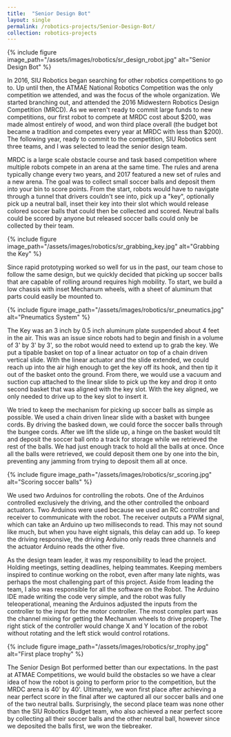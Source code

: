 ```yaml
---
title:  "Senior Design Bot"
layout: single
permalink: /robotics-projects/Senior-Design-Bot/
collection: robotics-projects
---
```


{% include figure image_path="/assets/images/robotics/sr_design_robot.jpg" alt="Senior Design Bot" %}

In 2016, SIU Robotics began searching for other robotics competitions to go to. Up until then, the ATMAE National Robotics Competition was the only competition we attended, and was the focus of the whole organization. We started branching out, and attended the 2016 Midwestern Robotics Design Competition (MRCD). As we weren't ready to commit large funds to new competitions, our first robot to compete at MRDC cost about $200, was made almost entirely of wood, and won third place overall (the budget bot became a tradition and competes every year at MRDC with less than $200). The following year, ready to commit to the competition, SIU Robotics sent three teams, and I was selected to lead the senior design team. 

MRDC is a large scale obstacle course and task based competition where multiple robots compete in an arena at the same time. The rules and arena typically change every two years, and 2017 featured a new set of rules and a new arena. The goal was to collect small soccer balls and deposit them into your bin to score points. From the start, robots would have to navigate through a tunnel that drivers couldn't see into, pick up a "key", optionally pick up a neutral ball, inset their key into their slot which would release colored soccer balls that could then be collected and scored. Neutral balls could be scored by anyone but released soccer balls could only be collected by their team.

{% include figure image_path="/assets/images/robotics/sr_grabbing_key.jpg" alt="Grabbing the Key" %}

Since rapid prototyping worked so well for us in the past, our team chose to follow the same design, but we quickly decided that picking up soccer balls that are capable of rolling around requires high mobility. To start, we build a low chassis with inset Mechanum wheels, with a sheet of aluminum that parts could easily be mounted to.

{% include figure image_path="/assets/images/robotics/sr_pneumatics.jpg" alt="Pneumatics System" %}


The Key was an 3 inch by 0.5 inch aluminum plate suspended about 4 feet in the air. This was an issue since robots had to begin and finish in a volume of 3' by 3' by 3', so the robot would need to extend up to grab the key. We put a tipable basket on top of a linear actuator on top of a chain driven vertical slide. With the linear actuator and the slide extended, we could reach up into the air high enough to get the key off its hook, and then tip it out of the basket onto the ground. From there, we would use a vacuum and suction cup attached to the linear slide to pick up the key and drop it onto second basket that was aligned with the key slot. With the key aligned, we only needed to drive up to the key slot to insert it.

We tried to keep the mechanism for picking up soccer balls as simple as possible. We used a chain driven linear slide with a basket with bungee cords. By driving the basked down, we could force the soccer balls through the bungee cords. After we lift the slide up, a hinge on the basket would tilt and deposit the soccer ball onto a track for storage while we retrieved the rest of the balls. We had just enough track to hold all the balls at once. Once all the balls were retrieved, we could deposit them one by one into the bin, preventing any jamming from trying to deposit them all at once.

{% include figure image_path="/assets/images/robotics/sr_scoring.jpg" alt="Scoring soccer balls" %}

We used two Arduinos for controlling the robots. One of the Arduinos controlled exclusively the driving, and the other controlled the onboard actuators. Two Arduinos were used because we used an RC controller and receiver to communicate with the robot. The receiver outputs a PWM signal, which can take an Arduino up two milliseconds to read. This may not sound like much, but when you have eight signals, this delay can add up. To keep the driving responsive, the driving Arduino only reads three channels and the actuator Arduino reads the other five.


As the design team leader, it was my responsibility to lead the project. Holding meetings, setting deadlines, helping teammates. Keeping members inspired to continue working on the robot, even after many late nights, was perhaps the most challenging part of this project. Aside from leading the team, I also was responsible for all the software on the Robot. The Arduino IDE made writing the code very simple, and the robot was fully teleoperational, meaning the Arduinos adjusted the inputs from the controller to the input for the motor controller. The most complex part was the channel mixing for getting the Mechanum wheels to drive properly. The right stick of the controller would change X and Y location of the robot without rotating and the left stick would control rotations.

{% include figure image_path="/assets/images/robotics/sr_trophy.jpg" alt="First place trophy" %}

The Senior Design Bot performed better than our expectations. In the past at ATMAE Competitions, we would build the obstacles so we have a clear idea of how the robot is going to perform prior to the competition, but the MRDC arena is 40' by 40'. Ultimately, we won first place after achieving a near perfect score in the final after we captured all our soccer balls and one of the two neutral balls. Surprisingly, the second place team was none other than the SIU Robotics Budget team, who also achieved a near perfect score by collecting all their soccer balls and the other neutral ball, however since we deposited the balls first, we won the tiebreaker.